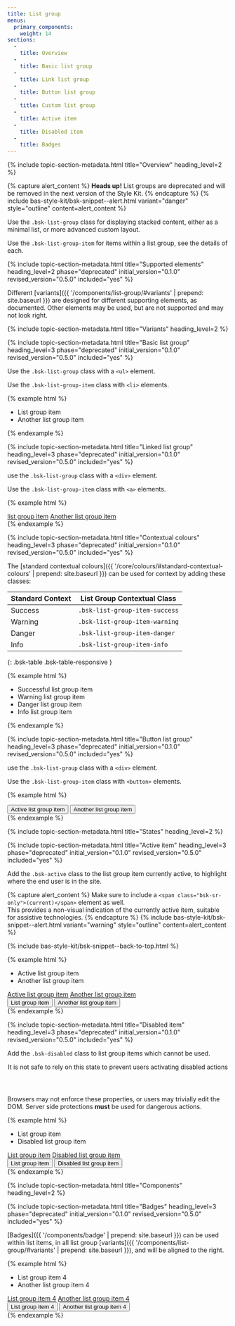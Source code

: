 ```yaml
---
title: List group
menus:
  primary_components:
    weight: 14
sections:
  -
    title: Overview
  -
    title: Basic list group
  -
    title: Link list group
  -
    title: Button list group
  -
    title: Custom list group
  -
    title: Active item
  -
    title: Disabled item
  -
    title: Badges
---
```


{% include topic-section-metadata.html
  title="Overview"
  heading_level=2
%}

{% capture alert_content %}
**Heads up!** List groups are deprecated and will be removed in the next version of the Style Kit.
{% endcapture %}
{% include bas-style-kit/bsk-snippet--alert.html
  variant="danger"
  style="outline"
  content=alert_content
%}

Use the `.bsk-list-group` class for displaying stacked content, either as a minimal list, or more advanced custom layout.

Use the `.bsk-list-group-item` for items within a list group, see the details of each.

{% include topic-section-metadata.html
  title="Supported elements"
  heading_level=2
  phase="deprecated"
  initial_version="0.1.0"
  revised_version="0.5.0"
  included="yes"
%}

Different [variants]({{ '/components/list-group/#variants' | prepend: site.baseurl }}) are designed for different
supporting elements, as documented. Other elements may be used, but are not supported and may not look right.

{% include topic-section-metadata.html
  title="Variants"
  heading_level=2
%}

{% include topic-section-metadata.html
  title="Basic list group"
  heading_level=3
  phase="deprecated"
  initial_version="0.1.0"
  revised_version="0.5.0"
  included="yes"
%}

Use the `.bsk-list-group` class with a <code>&lt;ul&gt;</code> element.

Use the `.bsk-list-group-item` class with <code>&lt;li&gt;</code> elements.

{% example html %}
<ul class="bsk-list-group">
  <li class="bsk-list-group-item">List group item</li>
  <li class="bsk-list-group-item">Another list group item</li>
</ul>
{% endexample %}

{% include topic-section-metadata.html
  title="Linked list group"
  heading_level=3
  phase="deprecated"
  initial_version="0.1.0"
  revised_version="0.5.0"
  included="yes"
%}

use the `.bsk-list-group` class with a <code>&lt;div&gt;</code> element.

Use the `.bsk-list-group-item` class with <code>&lt;a&gt;</code> elements.

{% example html %}
<div class="bsk-list-group">
  <a href="#" class="bsk-list-group-item">list group item</a>
  <a href="#" class="bsk-list-group-item">Another list group item</a>
</div>
{% endexample %}

{% include topic-section-metadata.html
  title="Contextual colours"
  heading_level=3
  phase="deprecated"
  initial_version="0.1.0"
  revised_version="0.5.0"
  included="yes"
%}

The [standard contextual colours]({{ '/core/colours/#standard-contextual-colours' | prepend: site.baseurl }}) can be
used for context by adding these classes:

| Standard Context | List Group Contextual Class    |
| ---------------- | ------------------------------ |
| Success          | `.bsk-list-group-item-success` |
| Warning          | `.bsk-list-group-item-warning` |
| Danger           | `.bsk-list-group-item-danger`  |
| Info             | `.bsk-list-group-item-info`    |
{: .bsk-table .bsk-table-responsive }

{% example html %}
<ul class="bsk-list-group">
  <li class="bsk-list-group-item bsk-list-group-item-success">Successful list group item</li>
  <li class="bsk-list-group-item bsk-list-group-item-warning">Warning list group item</li>
  <li class="bsk-list-group-item bsk-list-group-item-danger">Danger list group item</li>
  <li class="bsk-list-group-item bsk-list-group-item-info">Info list group item</li>
</ul>
{% endexample %}

{% include topic-section-metadata.html
  title="Button list group"
  heading_level=3
  phase="deprecated"
  initial_version="0.1.0"
  revised_version="0.5.0"
  included="yes"
%}

use the `.bsk-list-group` class with a <code>&lt;div&gt;</code> element.

Use the `.bsk-list-group-item` class with <code>&lt;button&gt;</code> elements.

{% example html %}
<div class="bsk-list-group">
  <button type="button" class="bsk-list-group-item">Active list group item</button>
  <button type="button" class="bsk-list-group-item">Another list group item</button>
</div>
{% endexample %}

{% include topic-section-metadata.html
  title="States"
  heading_level=2
%}

{% include topic-section-metadata.html
  title="Active item"
  heading_level=3
  phase="deprecated"
  initial_version="0.1.0"
  revised_version="0.5.0"
  included="yes"
%}

Add the `.bsk-active` class to the list group item currently active, to highlight where the end user is in the site.

{% capture alert_content %}
Make sure to include a `<span class="bsk-sr-only">(current)</span>` element as well. <br />
This provides a non-visual indication of the currently active item, suitable for assistive technologies.
{% endcapture %}
{% include bas-style-kit/bsk-snippet--alert.html
  variant="warning"
  style="outline"
  content=alert_content
%}

{% include bas-style-kit/bsk-snippet--back-to-top.html %}

{% example html %}
<!-- Basic list group -->
<ul class="bsk-list-group">
  <li class="bsk-list-group-item bsk-active">Active list group item</li>
  <li class="bsk-list-group-item">Another list group item</li>
</ul>

<!-- Link list group -->
<div class="bsk-list-group">
  <a href="#" class="bsk-list-group-item bsk-active">Active list group item</a>
  <a href="#" class="bsk-list-group-item">Another list group item</a>
</div>

<!-- Button list group -->
<div class="bsk-list-group">
  <button type="button" class="bsk-list-group-item bsk-active">List group item</button>
  <button type="button" class="bsk-list-group-item">Another list group item</button>
</div>
{% endexample %}

{% include topic-section-metadata.html
  title="Disabled item"
  heading_level=3
  phase="deprecated"
  initial_version="0.1.0"
  revised_version="0.5.0"
  included="yes"
%}

Add the `.bsk-disabled` class to list group items which cannot be used.

<div class="bsk-alert bsk-alert-solid bsk-alert-danger bsk-alert-block bsk-alert-icon">
  <header class="bsk-alert-heading">
    <div class="bsk-h4">
      <i class="fas fa-fw fa-exclamation-circle bsk-alert-icon"></i>
      It is not safe to rely on this state to prevent users activating disabled actions
    </div>
  </header>
  <p>Browsers may not enforce these properties, or users may trivially edit the DOM. Server side protections
   <strong>must</strong> be used for dangerous actions.</p>
</div>

{% example html %}
<!-- Basic list group -->
<ul class="bsk-list-group">
  <li class="bsk-list-group-item">List group item</li>
  <li class="bsk-list-group-item disabled">Disabled list group item</li>
</ul>

<!-- Link list group -->
<div class="bsk-list-group">
  <a href="#" class="bsk-list-group-item">List group item</a>
  <a href="#" class="bsk-list-group-item bsk-disabled">Disabled list group item</a>
</div>

<!-- Button list group -->
<div class="bsk-list-group">
  <button type="button" class="bsk-list-group-item">List group item</button>
  <button type="button" class="bsk-list-group-item bsk-disabled">Disabled list group item</button>
</div>
{% endexample %}

{% include topic-section-metadata.html
  title="Components"
  heading_level=2
%}

{% include topic-section-metadata.html
  title="Badges"
  heading_level=3
  phase="deprecated"
  initial_version="0.1.0"
  revised_version="0.5.0"
  included="yes"
%}

[Badges]({{ '/components/badge' | prepend: site.baseurl }}) can be used within list items, in all list group
[variants]({{ '/components/list-group/#variants' | prepend: site.baseurl }}), and will be aligned to the right.

{% example html %}
<!-- Basic list group -->
<ul class="bsk-list-group">
  <li class="bsk-list-group-item">List group item <span class="bsk-badge">4</span></li>
  <li class="bsk-list-group-item">Another list group item <span class="bsk-badge">4</span></li>
</ul>

<!-- Link list group -->
<div class="bsk-list-group">
  <a href="#" class="bsk-list-group-item">List group item <span class="bsk-badge">4</span></a>
  <a href="#" class="bsk-list-group-item">Another list group item <span class="bsk-badge">4</span></a>
</div>

<!-- Button list group -->
<div class="bsk-list-group">
  <button type="button" class="bsk-list-group-item">List group item <span class="bsk-badge">4</span></button>
  <button type="button" class="bsk-list-group-item">Another list group item <span class="bsk-badge">4</span></button>
</div>
{% endexample %}
